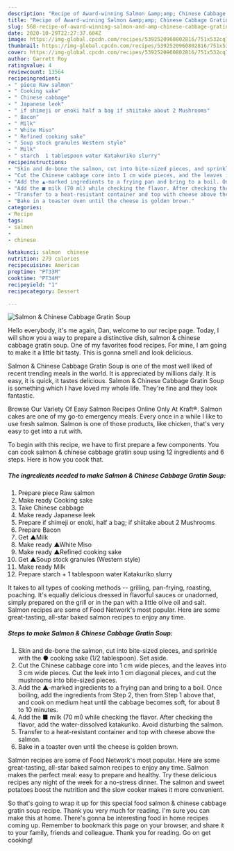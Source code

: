 ```yaml
---
description: "Recipe of Award-winning Salmon &amp;amp; Chinese Cabbage Gratin Soup"
title: "Recipe of Award-winning Salmon &amp;amp; Chinese Cabbage Gratin Soup"
slug: 568-recipe-of-award-winning-salmon-and-amp-chinese-cabbage-gratin-soup
date: 2020-10-29T22:27:37.604Z
image: https://img-global.cpcdn.com/recipes/5392520960802816/751x532cq70/salmon-chinese-cabbage-gratin-soup-recipe-main-photo.jpg
thumbnail: https://img-global.cpcdn.com/recipes/5392520960802816/751x532cq70/salmon-chinese-cabbage-gratin-soup-recipe-main-photo.jpg
cover: https://img-global.cpcdn.com/recipes/5392520960802816/751x532cq70/salmon-chinese-cabbage-gratin-soup-recipe-main-photo.jpg
author: Garrett Roy
ratingvalue: 4
reviewcount: 13564
recipeingredient:
- " piece Raw salmon"
- " Cooking sake"
- " Chinese cabbage"
- " Japanese leek"
- " if shimeji or enoki half a bag if shiitake about 2 Mushrooms"
- " Bacon"
- " Milk"
- " White Miso"
- " Refined cooking sake"
- " Soup stock granules Western style"
- " Milk"
- " starch  1 tablespoon water Katakuriko slurry"
recipeinstructions:
- "Skin and de-bone the salmon, cut into bite-sized pieces, and sprinkle with the ● cooking sake (1/2 tablespoon). Set aside."
- "Cut the Chinese cabbage core into 1 cm wide pieces, and the leaves into 3 cm wide pieces. Cut the leek into 1 cm diagonal pieces, and cut the mushrooms into bite-sized pieces."
- "Add the ▲-marked ingredients to a frying pan and bring to a boil. Once boiling, add the ingredients from Step 2, then from Step 1 above that, and cook on medium heat until the cabbage becomes soft, for about 8 to 10 minutes."
- "Add the ■ milk (70 ml) while checking the flavor. After checking the flavor, add the water-dissolved katakuriko. Avoid disturbing the salmon."
- "Transfer to a heat-resistant container and top with cheese above the salmon."
- "Bake in a toaster oven until the cheese is golden brown."
categories:
- Recipe
tags:
- salmon
- 
- chinese

katakunci: salmon  chinese 
nutrition: 279 calories
recipecuisine: American
preptime: "PT33M"
cooktime: "PT34M"
recipeyield: "1"
recipecategory: Dessert

---
```



![Salmon &amp; Chinese Cabbage Gratin Soup](https://img-global.cpcdn.com/recipes/5392520960802816/751x532cq70/salmon-chinese-cabbage-gratin-soup-recipe-main-photo.jpg)

Hello everybody, it's me again, Dan, welcome to our recipe page. Today, I will show you a way to prepare a distinctive dish, salmon &amp; chinese cabbage gratin soup. One of my favorites food recipes. For mine, I am going to make it a little bit tasty. This is gonna smell and look delicious.

Salmon &amp; Chinese Cabbage Gratin Soup is one of the most well liked of recent trending meals in the world. It is appreciated by millions daily. It is easy, it is quick, it tastes delicious. Salmon &amp; Chinese Cabbage Gratin Soup is something which I have loved my whole life. They're fine and they look fantastic.

Browse Our Variety Of Easy Salmon Recipes Online Only At Kraft®. Salmon cakes are one of my go-to emergency meals. Every once in a while I like to use fresh salmon. Salmon is one of those products, like chicken, that&#39;s very easy to get into a rut with.


To begin with this recipe, we have to first prepare a few components. You can cook salmon &amp; chinese cabbage gratin soup using 12 ingredients and 6 steps. Here is how you cook that.

<!--inarticleads1-->

##### The ingredients needed to make Salmon &amp; Chinese Cabbage Gratin Soup:

1. Prepare  piece Raw salmon
1. Make ready  Cooking sake
1. Take  Chinese cabbage
1. Make ready  Japanese leek
1. Prepare  if shimeji or enoki, half a bag; if shiitake about 2 Mushrooms
1. Prepare  Bacon
1. Get  ▲Milk
1. Make ready  ▲White Miso
1. Make ready  ▲Refined cooking sake
1. Get  ▲Soup stock granules (Western style)
1. Make ready  Milk
1. Prepare  starch + 1 tablespoon water Katakuriko slurry


It takes to all types of cooking methods -- grilling, pan-frying, roasting, poaching. It&#39;s equally delicious dressed in flavorful sauces or unadorned, simply prepared on the grill or in the pan with a little olive oil and salt. Salmon recipes are some of Food Network&#39;s most popular. Here are some great-tasting, all-star baked salmon recipes to enjoy any time. 

<!--inarticleads2-->

##### Steps to make Salmon &amp; Chinese Cabbage Gratin Soup:

1. Skin and de-bone the salmon, cut into bite-sized pieces, and sprinkle with the ● cooking sake (1/2 tablespoon). Set aside.
1. Cut the Chinese cabbage core into 1 cm wide pieces, and the leaves into 3 cm wide pieces. Cut the leek into 1 cm diagonal pieces, and cut the mushrooms into bite-sized pieces.
1. Add the ▲-marked ingredients to a frying pan and bring to a boil. Once boiling, add the ingredients from Step 2, then from Step 1 above that, and cook on medium heat until the cabbage becomes soft, for about 8 to 10 minutes.
1. Add the ■ milk (70 ml) while checking the flavor. After checking the flavor, add the water-dissolved katakuriko. Avoid disturbing the salmon.
1. Transfer to a heat-resistant container and top with cheese above the salmon.
1. Bake in a toaster oven until the cheese is golden brown.


Salmon recipes are some of Food Network&#39;s most popular. Here are some great-tasting, all-star baked salmon recipes to enjoy any time. Salmon makes the perfect meal: easy to prepare and healthy. Try these delicious recipes any night of the week for a no-stress dinner. The salmon and sweet potatoes boost the nutrition and the slow cooker makes it more convenient. 

So that's going to wrap it up for this special food salmon &amp; chinese cabbage gratin soup recipe. Thank you very much for reading. I'm sure you can make this at home. There's gonna be interesting food in home recipes coming up. Remember to bookmark this page on your browser, and share it to your family, friends and colleague. Thank you for reading. Go on get cooking!
